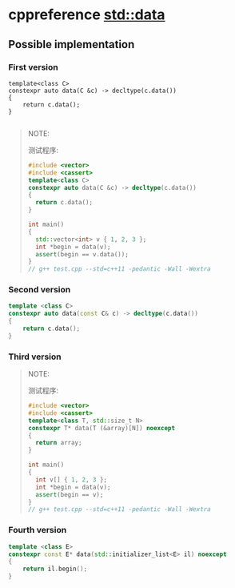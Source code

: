 # cppreference [std::data](https://en.cppreference.com/w/cpp/iterator/data)

## Possible implementation

### First version

```
template<class C>
constexpr auto data(C &c) -> decltype(c.data())
{
	return c.data();
}


```

> NOTE: 
>
> 测试程序:
>
> ```C++
> #include <vector>
> #include <cassert>
> template<class C>
> constexpr auto data(C &c) -> decltype(c.data())
> {
> 	return c.data();
> }
> 
> int main()
> {
> 	std::vector<int> v { 1, 2, 3 };
> 	int *begin = data(v);
> 	assert(begin == v.data());
> }
> // g++ test.cpp --std=c++11 -pedantic -Wall -Wextra
> 
> ```
>
> 

### Second version

```C++
template <class C> 
constexpr auto data(const C& c) -> decltype(c.data())
{
    return c.data();
}

```



### Third version



> NOTE: 
>
> 测试程序:
>
> ```C++
> #include <vector>
> #include <cassert>
> template<class T, std::size_t N>
> constexpr T* data(T (&array)[N]) noexcept
> {
> 	return array;
> }
> 
> int main()
> {
> 	int v[] { 1, 2, 3 };
> 	int *begin = data(v);
> 	assert(begin == v);
> }
> // g++ test.cpp --std=c++11 -pedantic -Wall -Wextra
> 
> ```
>
> 

### Fourth version

```c++
template <class E> 
constexpr const E* data(std::initializer_list<E> il) noexcept
{
    return il.begin();
}
```

